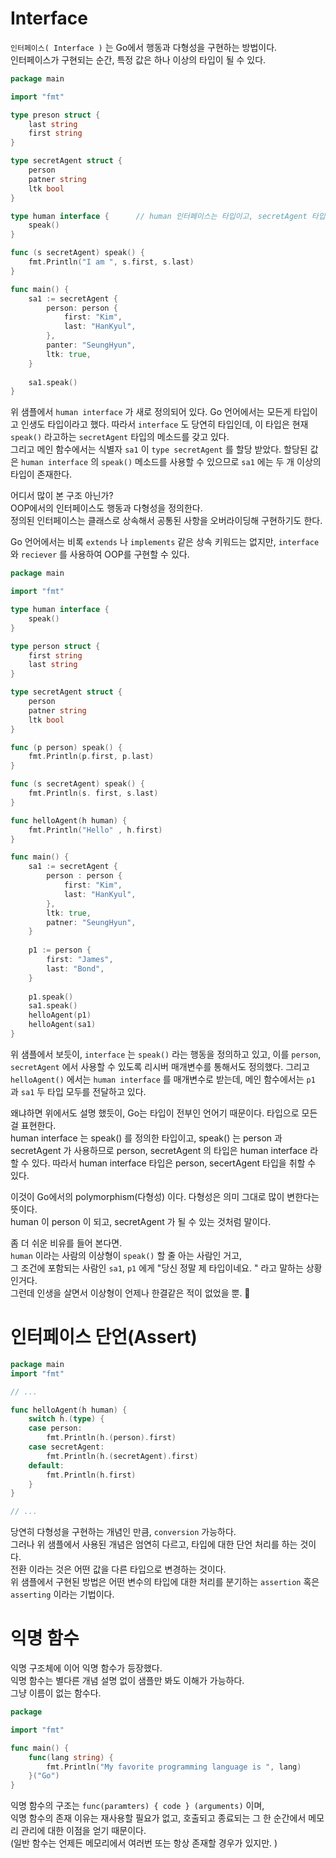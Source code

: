 # Interface

`인터페이스( Interface )` 는 Go에서 행동과 다형성을 구현하는 방법이다.  
인터페이스가 구현되는 순간, 특정 값은 하나 이상의 타입이 될 수 있다.  

```go
package main 

import "fmt"

type preson struct {
	last string
	first string
}

type secretAgent struct { 
	person 
	patner string 
	ltk bool 
}

type human interface {      // human 인터페이스는 타입이고, secretAgent 타입의 speak()를 포함하고 있다. 
	speak() 
}

func (s secretAgent) speak() {
	fmt.Println("I am ", s.first, s.last)
}

func main() {
	sa1 := secretAgent {
		person: person {
			first: "Kim",
			last: "HanKyul",
        },
		panter: "SeungHyun",
		ltk: true,
    }
	
	sa1.speak()
}
```

위 샘플에서 `human interface` 가 새로 정의되어 있다. Go 언어에서는 모든게 타입이고 인생도 타입이라고 했다. 따라서 `interface` 도 당연히 타입인데, 이 타입은 현재 `speak()` 라고하는 `secretAgent` 타입의 메소드를 갖고 있다.  
그리고 메인 함수에서는 식별자 `sa1` 이 `type secretAgent` 를 할당 받았다. 할당된 값은 `human interface` 의 `speak()` 메소드를 사용할 수 있으므로 `sa1` 에는 두 개 이상의 타입이 존재한다.

어디서 많이 본 구조 아닌가?  
OOP에서의 인터페이스도 행동과 다형성을 정의한다.  
정의된 인터페이스는 클래스로 상속해서 공통된 사항을 오버라이딩해 구현하기도 한다.  

Go 언어에서는 비록 `extends` 나 `implements` 같은 상속 키워드는 없지만, `interface` 와 `reciever` 를 사용하여 OOP를 구현할 수 있다.  

```go
package main

import "fmt"

type human interface { 
	speak() 
}

type person struct { 
	first string
	last string 
}

type secretAgent struct { 
	person 
	patner string 
	ltk bool
}

func (p person) speak() {
	fmt.Println(p.first, p.last) 
}

func (s secretAgent) speak() {
	fmt.Println(s. first, s.last)  
}

func helloAgent(h human) {
	fmt.Println("Hello" , h.first) 
}

func main() {
	sa1 := secretAgent { 
		person : person { 
			first: "Kim",
			last: "HanKyul", 
        },  
		ltk: true, 
		patner: "SeungHyun",
    }
	
	p1 := person {
		first: "James",
		last: "Bond", 
    }
	
	p1.speak()
	sa1.speak()
	helloAgent(p1)
	helloAgent(sa1)
}
```

위 샘플에서 보듯이, `interface` 는 `speak()` 라는 행동을 정의하고 있고, 이를 `person`, `secretAgent` 에서 사용할 수 있도록 리시버 매개변수를 통해서도 정의했다. 
그리고 `helloAgent()` 에서는 `human interface` 를 매개변수로 받는데, 메인 함수에서는 `p1` 과 `sa1` 두 타입 모두를 전달하고 있다.  

왜냐하면 위에서도 설명 했듯이, Go는 타입이 전부인 언어기 때문이다. 타입으로 모든걸 표현한다.  
human interface 는 speak() 를 정의한 타입이고, speak() 는 person 과 secretAgent 가 사용하므로 person, secretAgent 의 타입은 human interface 라 할 수 있다. 
따라서 human interface 타입은 person, secertAgent 타입을 취할 수 있다.  

이것이 Go에서의 polymorphism(다형성) 이다. 다형성은 의미 그대로 많이 변한다는 뜻이다.  
human 이 person 이 되고, secretAgent 가 될 수 있는 것처럼 말이다.   

좀 더 쉬운 비유를 들어 본다면.  
`human` 이라는 사람의 이상형이 `speak()` 할 줄 아는 사람인 거고,  
그 조건에 포함되는 사람인 `sa1`, `p1` 에게 "당신 정말 제 타입이네요. " 라고 말하는 상황인거다.  
그런데 인생을 살면서 이상형이 언제나 한결같은 적이 없었을 뿐. 🤣

# 인터페이스 단언(Assert)  

```go
package main 
import "fmt" 

// ... 

func helloAgent(h human) {
	switch h.(type) {
	case person:
		fmt.Println(h.(person).first)
	case secretAgent: 
		fmt.Println(h.(secretAgent).first)
	default:
		fmt.Println(h.first)
    }
}

// ...
```

당연히 다형성을 구현하는 개념인 만큼, `conversion` 가능하다.  
그러나 위 샘플에서 사용된 개념은 엄연히 다르고, 타입에 대한 단언 처리를 하는 것이다.  
전환 이라는 것은 어떤 값을 다른 타입으로 변경하는 것이다.  
위 샘플에서 구현된 방법은 어떤 변수의 타입에 대한 처리를 분기하는 `assertion` 혹은 `asserting` 이라는 기법이다.

# 익명 함수  

익명 구조체에 이어 익명 함수가 등장했다.  
익명 함수는 별다른 개념 설명 없이 샘플만 봐도 이해가 가능하다.  
그냥 이름이 없는 함수다.  

```go
package 

import "fmt" 

func main() {
	func(lang string) {
		fmt.Println("My favorite programming language is ", lang)
    }("Go")
}
```

익명 함수의 구조는 `func(paramters) { code } (arguments)` 이며,  
익명 함수의 존재 이유는 재사용할 필요가 없고, 호출되고 종료되는 그 한 순간에서 메모리 관리에 대한 이점을 얻기 때문이다.  
(일반 함수는 언제든 메모리에서 여러번 또는 항상 존재할 경우가 있지만. )


